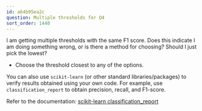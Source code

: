 ```yaml
---
id: a64b95ea2c
question: Multiple thresholds for Q4
sort_order: 1440
---
```


I am getting multiple thresholds with the same F1 score. Does this indicate I am doing something wrong, or is there a method for choosing? Should I just pick the lowest?

- Choose the threshold closest to any of the options.

You can also use `scikit-learn` (or other standard libraries/packages) to verify results obtained using your own code. For example, use `classification_report` to obtain precision, recall, and F1-score.

Refer to the documentation: [scikit-learn classification_report](https://scikit-learn.org/stable/modules/generated/sklearn.metrics.classification_report.html)